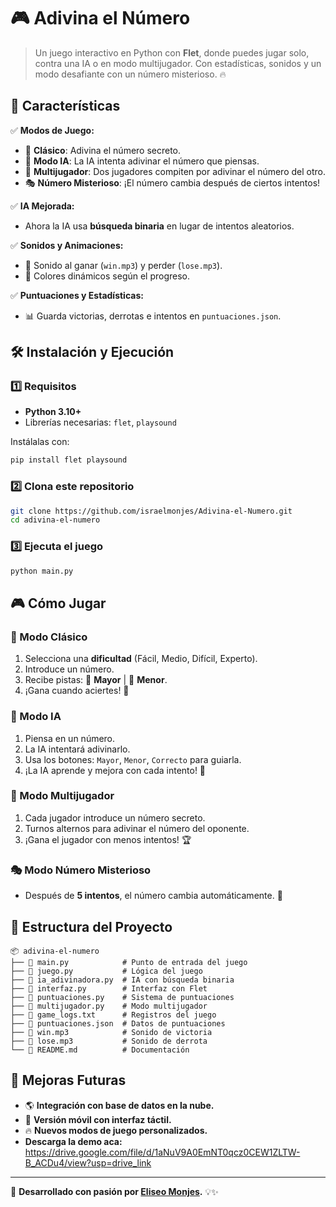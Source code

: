 # 🎮 Adivina el Número

> Un juego interactivo en Python con **Flet**, donde puedes jugar solo, contra una IA o en modo multijugador. Con estadísticas, sonidos y un modo desafiante con un número misterioso. 🔥

## 🚀 Características
✅ **Modos de Juego:** 
- 🧑 **Clásico**: Adivina el número secreto.
- 🤖 **Modo IA**: La IA intenta adivinar el número que piensas.
- 👥 **Multijugador**: Dos jugadores compiten por adivinar el número del otro.
- 🎭 **Número Misterioso**: ¡El número cambia después de ciertos intentos!

✅ **IA Mejorada:**
- Ahora la IA usa **búsqueda binaria** en lugar de intentos aleatorios.

✅ **Sonidos y Animaciones:**
- 🎵 Sonido al ganar (`win.mp3`) y perder (`lose.mp3`).
- 🎨 Colores dinámicos según el progreso.

✅ **Puntuaciones y Estadísticas:**
- 📊 Guarda victorias, derrotas e intentos en `puntuaciones.json`.

## 🛠 Instalación y Ejecución
### 1️⃣ Requisitos
- **Python 3.10+**
- Librerías necesarias: `flet`, `playsound`

Instálalas con:
```sh
pip install flet playsound
```

### 2️⃣ Clona este repositorio
```sh
git clone https://github.com/israelmonjes/Adivina-el-Numero.git
cd adivina-el-numero
```

### 3️⃣ Ejecuta el juego
```sh
python main.py
```

## 🎮 Cómo Jugar
### 🧑 Modo Clásico
1. Selecciona una **dificultad** (Fácil, Medio, Difícil, Experto).
2. Introduce un número.
3. Recibe pistas: 🔽 **Mayor** | 🔼 **Menor**.
4. ¡Gana cuando aciertes! 🎉

### 🤖 Modo IA
1. Piensa en un número.
2. La IA intentará adivinarlo.
3. Usa los botones: `Mayor`, `Menor`, `Correcto` para guiarla.
4. ¡La IA aprende y mejora con cada intento! 🤯

### 👥 Modo Multijugador
1. Cada jugador introduce un número secreto.
2. Turnos alternos para adivinar el número del oponente.
3. ¡Gana el jugador con menos intentos! 🏆

### 🎭 Modo Número Misterioso
- Después de **5 intentos**, el número cambia automáticamente. 🤯

## 📂 Estructura del Proyecto
```
📦 adivina-el-numero
├── 📄 main.py            # Punto de entrada del juego
├── 📄 juego.py           # Lógica del juego
├── 📄 ia_adivinadora.py  # IA con búsqueda binaria
├── 📄 interfaz.py        # Interfaz con Flet
├── 📄 puntuaciones.py    # Sistema de puntuaciones
├── 📄 multijugador.py    # Modo multijugador
├── 📄 game_logs.txt      # Registros del juego
├── 📄 puntuaciones.json  # Datos de puntuaciones
├── 🎵 win.mp3            # Sonido de victoria
├── 🎵 lose.mp3           # Sonido de derrota
└── 📄 README.md          # Documentación
```

## 🚀 Mejoras Futuras
- 🌎 **Integración con base de datos en la nube.**
- 📱 **Versión móvil con interfaz táctil.**
- 🔥 **Nuevos modos de juego personalizados.**
- **Descarga la demo aca:** https://drive.google.com/file/d/1aNuV9A0EmNT0qcz0CEW1ZLTW-B_ACDu4/view?usp=drive_link

---
🎯 **Desarrollado con pasión por [Eliseo Monjes](https://github.com/israelmonjes).** 💡✨
